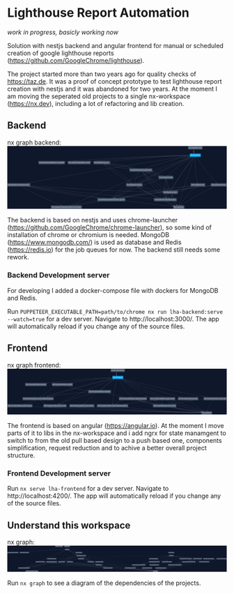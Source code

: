 # Lighthouse Report Automation

*work in progress, basicly working now*

Solution with nestjs backend and angular frontend for manual or scheduled creation of google lighthouse reports (https://github.com/GoogleChrome/lighthouse).

The project started more than two years ago for quality checks of https://taz.de.
It was a proof of concept prototype to test lighthouse report creation with nestjs and it was abandoned for two years.
At the moment I am moving the seperated old projects to a single nx-workspace (https://nx.dev), including a lot of refactoring and lib creation.

## Backend

nx graph backend:
![alt text](https://github.com/alcotronic/lighthouse-automation/raw/main/nx-graph-backend.png)

The backend is based on nestjs and uses chrome-launcher (https://github.com/GoogleChrome/chrome-launcher), so some kind of installation of chrome or chromium is needed. MongoDB (https://www.mongodb.com/) is used as database and Redis (https://redis.io) for the job queues for now.
The backend still needs some rework.

### Backend Development server

For developing I added a docker-compose file with dockers for MongoDB and Redis.

Run `PUPPETEER_EXECUTABLE_PATH=path/to/chrome nx run lha-backend:serve --watch=true` for a dev server. Navigate to http://localhost:3000/. The app will automatically reload if you change any of the source files.

## Frontend

nx graph frontend:
![alt text](https://github.com/alcotronic/lighthouse-automation/raw/main/nx-graph-frontend.png)

The frontend is based on angular (https://angular.io).
At the moment I move parts of it to libs in the nx-workspace and i add ngrx for state manamgent to switch to from the old pull based design to a push based one, components simplification, request reduction and to achive a better overall project structure.

### Frontend Development server

Run `nx serve lha-frontend` for a dev server. Navigate to http://localhost:4200/. The app will automatically reload if you change any of the source files.

## Understand this workspace

nx graph:
![alt text](https://github.com/alcotronic/lighthouse-automation/raw/main/nx-graph.png)

Run `nx graph` to see a diagram of the dependencies of the projects.
